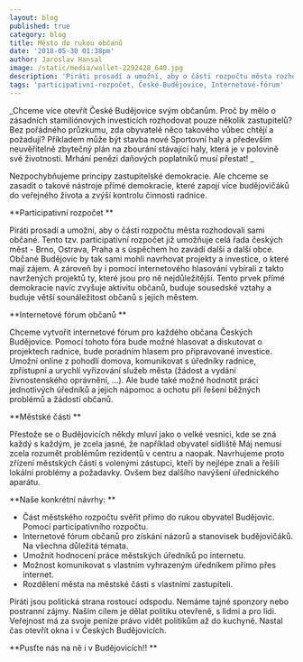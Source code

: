 ```yaml
---
layout: blog
published: true
category: blog
title: Město do rukou občanů
date: '2018-05-30 01:38pm'
author: Jaroslav Hansal
image: /static/media/wallet-2292428_640.jpg
description: 'Piráti prosadí a umožní, aby o části rozpočtu města rozhodovali sami občané.'
tags: 'participativní-rozpočet, České-Budějovice, Internetové-fórum'
---
```

_Chceme více otevřít České Budějovice svým občanům. Proč by mělo o zásadních stamiliónových investicích rozhodovat pouze několik zastupitelů? Bez pořádného průzkumu, zda obyvatelé něco takového vůbec chtějí a požadují? Příkladem může být stavba nové Sportovní haly a především neuvěřitelně zbytečný plán na zbourání stávající haly, která je v polovině své životnosti. Mrhání penězi daňových poplatníků musí přestat!
_

Nezpochybňujeme principy zastupitelské demokracie. Ale chceme se zasadit o takové nástroje přímé demokracie, které zapojí více budějovičáků do veřejného života a zvýší kontrolu činnosti radnice. 

**Participativní rozpočet
**

Piráti prosadí a umožní, aby o části rozpočtu města rozhodovali sami občané. Tento tzv. participativní rozpočet již umožňuje celá řada českých měst - Brno, Ostrava, Praha a s úspěchem ho zavádí další a další obce. Občané Budějovic by tak sami mohli navrhovat projekty a investice, o které mají zájem. A zároveň by i pomocí internetového hlasování vybírali z takto navržených projektů ty, které jsou pro ně nejdůležitější. Tento prvek přímé demokracie navíc zvyšuje aktivitu občanů, buduje sousedské vztahy a buduje větší sounáležitost občanů s jejich městem. 

**Internetové fórum občanů
**

Chceme vytvořit internetové fórum pro každého občana Českých Budějovice. Pomocí tohoto fóra bude možné hlasovat a diskutovat o projektech radnice, bude poradním hlasem pro připravované investice. Umožní online z pohodlí domova, komunikovat s úředníky radnice, zpřístupní a urychlí vyřizování služeb města (žádost a vydání živnostenského oprávnění, ...). Ale bude také možné hodnotit práci jednotlivých úředníků a jejich nápomoc a ochotu při řešení běžných problémů a žádostí občanů.

**Městské části
**

Přestože se o Budějovicích někdy mluví jako o velké vesnici, kde se zná každý s každým, je zcela jasné, že například obyvatel sídliště Máj nemusí zcela rozumět problémům rezidentů v centru a naopak. Navrhujeme proto zřízení městských částí s volenými zástupci, kteří by nejlépe znali a řešili lokální problémy a požadavky. Ovšem bez dalšího navýšení úřednického aparátu. 

**Naše konkrétní návrhy:
**

* Část městského rozpočtu svěřit přímo do rukou obyvatel Budějovic. Pomocí participativního rozpočtu.
* Internetové fórum občanů pro získání názorů a stanovisek budějovičáků. Na všechna důležitá témata.
* Umožnit hodnocení práce městských úředníků po internetu.
* Možnost komunikovat s vlastním vyhrazeným úředníkem přímo přes internet.
* Rozdělení města na městské části s vlastními zastupiteli. 

Piráti jsou politická strana rostoucí odspodu. Nemáme tajné sponzory nebo postranní zájmy. Naším cílem je dělat politiku otevřeně, s lidmi a pro lidi. Veřejnost má za svoje peníze právo vidět politikům až do kuchyně. Nastal čas otevřít okna i v Českých Budějovicích.

**Pusťte nás na ně i v Budějovicích!!
**
